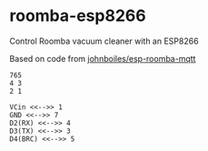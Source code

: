 # roomba-esp8266
Control Roomba vacuum cleaner with an ESP8266

Based on code from [johnboiles/esp-roomba-mqtt](https://github.com/johnboiles/esp-roomba-mqtt)
```
765
4 3
2 1
```
```
VCin <<-->> 1
GND <<-->> 7
D2(RX) <<-->> 4
D3(TX) <<-->> 3
D4(BRC) <<-->> 5
```
